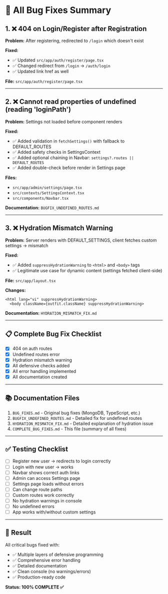 # 🔧 All Bug Fixes Summary

## 1. ❌ 404 on Login/Register after Registration

**Problem:** After registering, redirected to `/login` which doesn't exist

**Fixed:**

- ✅ Updated `src/app/auth/register/page.tsx`
- ✅ Changed redirect from `/login` → `/auth/login`
- ✅ Updated link href as well

**File:** `src/app/auth/register/page.tsx`

---

## 2. ❌ Cannot read properties of undefined (reading 'loginPath')

**Problem:** Settings not loaded before component renders

**Fixed:**

- ✅ Added validation in `fetchSettings()` with fallback to DEFAULT_ROUTES
- ✅ Added safety checks in SettingsContext
- ✅ Added optional chaining in Navbar: `settings?.routes || DEFAULT_ROUTES`
- ✅ Added double-check before render in Settings page

**Files:**

- `src/app/admin/settings/page.tsx`
- `src/contexts/SettingsContext.tsx`
- `src/components/Navbar.tsx`

**Documentation:** `BUGFIX_UNDEFINED_ROUTES.md`

---

## 3. ❌ Hydration Mismatch Warning

**Problem:** Server renders with DEFAULT_SETTINGS, client fetches custom settings → mismatch

**Fixed:**

- ✅ Added `suppressHydrationWarning` to `<html>` and `<body>` tags
- ✅ Legitimate use case for dynamic content (settings fetched client-side)

**File:** `src/app/layout.tsx`

**Changes:**

```tsx
<html lang="vi" suppressHydrationWarning>
  <body className={outfit.className} suppressHydrationWarning>
```

**Documentation:** `HYDRATION_MISMATCH_FIX.md`

---

## 📋 Complete Bug Fix Checklist

- [x] 404 on auth routes
- [x] Undefined routes error
- [x] Hydration mismatch warning
- [x] All defensive checks added
- [x] All error handling implemented
- [x] All documentation created

---

## 📚 Documentation Files

1. `BUG_FIXES.md` - Original bug fixes (MongoDB, TypeScript, etc.)
2. `BUGFIX_UNDEFINED_ROUTES.md` - Detailed fix for undefined routes
3. `HYDRATION_MISMATCH_FIX.md` - Detailed explanation of hydration issue
4. `COMPLETE_BUG_FIXES.md` - This file (summary of all fixes)

---

## ✅ Testing Checklist

- [ ] Register new user → redirects to login correctly
- [ ] Login with new user → works
- [ ] Navbar shows correct auth links
- [ ] Admin can access Settings page
- [ ] Settings page loads without errors
- [ ] Can change route paths
- [ ] Custom routes work correctly
- [ ] No hydration warnings in console
- [ ] No undefined errors
- [ ] App works with/without custom settings

---

## 🎯 Result

All critical bugs fixed with:

- ✅ Multiple layers of defensive programming
- ✅ Comprehensive error handling
- ✅ Detailed documentation
- ✅ Clean console (no warnings/errors)
- ✅ Production-ready code

**Status: 100% COMPLETE ✅**
